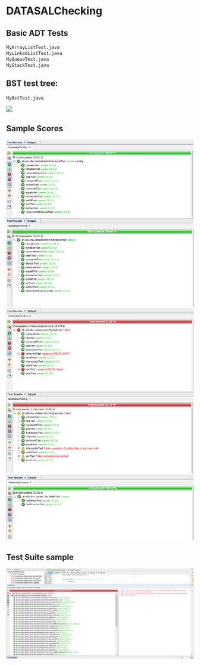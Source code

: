 # DATASALChecking

## Basic ADT Tests

```
MyArrayListTest.java
MyLinkedListTest.java
MyQueueTest.java
MyStackTest.java
```

## BST test tree:
```
MyBstTest.java
```
![](https://upload.wikimedia.org/wikipedia/commons/thumb/d/da/Binary_search_tree.svg/1200px-Binary_search_tree.svg.png)

## Sample Scores

![](https://github.com/melvincabatuan/DATASALChecking/blob/master/Test1.PNG)
![](https://github.com/melvincabatuan/DATASALChecking/blob/master/Test2.PNG)
![](https://github.com/melvincabatuan/DATASALChecking/blob/master/Test3.PNG)
![](https://github.com/melvincabatuan/DATASALChecking/blob/master/Test4.PNG)
![](https://github.com/melvincabatuan/DATASALChecking/blob/master/Test5.PNG)

## Test Suite sample

![](https://github.com/melvincabatuan/DATASALChecking/blob/master/Test6.PNG)
